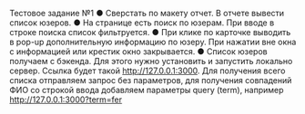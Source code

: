 Тестовое задание №1
●	Сверстать по макету отчет. В отчете вывести список юзеров. 
●	На странице есть поиск по юзерам. При вводе в строке поиска список фильтруется. 
●	 При клике по карточке выводить в pop-up дополнительную информацию по юзеру. При нажатии вне окна с информацией или крестик окно закрывается.
●	Список юзеров получаем с бэкенда. Для этого нужно установить  и запустить локально сервер. Ссылка будет такой http://127.0.0.1:3000. Для получения всего списка отправляем запрос без параметров, для получения совпадений ФИО со строкой ввода добавляем параметры query (term), например http://127.0.0.1:3000?term=fer


